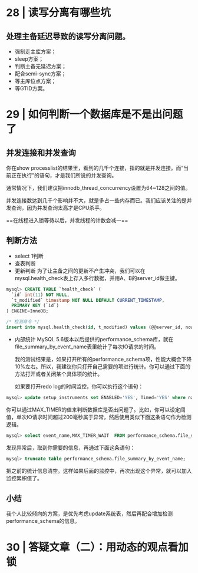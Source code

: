 # 28 | 读写分离有哪些坑
## 处理主备延迟导致的读写分离问题。
- 强制走主库方案；
- sleep方案；
- 判断主备无延迟方案；
- 配合semi-sync方案；
- 等主库位点方案；
- 等GTID方案。

# 29 | 如何判断一个数据库是不是出问题了
## 并发连接和并发查询
你在show processlist的结果里，看到的几千个连接，指的就是并发连接。而“当前正在执行”的语句，才是我们所说的并发查询。

通常情况下，我们建议把innodb_thread_concurrency设置为64~128之间的值。

并发连接数达到几千个影响并不大，就是多占一些内存而已。我们应该关注的是并发查询，因为并发查询太高才是CPU杀手。

==在线程进入锁等待以后，并发线程的计数会减一==

## 判断方法
- select 1判断
- 查表判断
- 更新判断
为了让主备之间的更新不产生冲突，我们可以在mysql.health_check表上存入多行数据，并用A、B的server_id做主键。
```sql
mysql> CREATE TABLE `health_check` (
  `id` int(11) NOT NULL,
  `t_modified` timestamp NOT NULL DEFAULT CURRENT_TIMESTAMP,
  PRIMARY KEY (`id`)
) ENGINE=InnoDB;

/* 检测命令 */
insert into mysql.health_check(id, t_modified) values (@@server_id, now()) on duplicate key update t_modified=now();
```
- 内部统计
MySQL 5.6版本以后提供的performance_schema库，就在file_summary_by_event_name表里统计了每次IO请求的时间。

	我的测试结果是，如果打开所有的performance_schema项，性能大概会下降10%左右。所以，我建议你只打开自己需要的项进行统计。你可以通过下面的方法打开或者关闭某个具体项的统计。

	如果要打开redo log的时间监控，你可以执行这个语句：
```sql
mysql> update setup_instruments set ENABLED='YES', Timed='YES' where name like '%wait/io/file/innodb/innodb_log_file%';
```
你可以通过MAX_TIMER的值来判断数据库是否出问题了。比如，你可以设定阈值，单次IO请求时间超过200毫秒属于异常，然后使用类似下面这条语句作为检测逻辑。
```sql
mysql> select event_name,MAX_TIMER_WAIT  FROM performance_schema.file_summary_by_event_name where event_name in ('wait/io/file/innodb/innodb_log_file','wait/io/file/sql/binlog') and MAX_TIMER_WAIT>200*1000000000;
```
发现异常后，取到你需要的信息，再通过下面这条语句：
```sql
mysql> truncate table performance_schema.file_summary_by_event_name;
```
把之前的统计信息清空。这样如果后面的监控中，再次出现这个异常，就可以加入监控累积值了。

## 小结
我个人比较倾向的方案，是优先考虑update系统表，然后再配合增加检测performance_schema的信息。

# 30 | 答疑文章（二）：用动态的观点看加锁